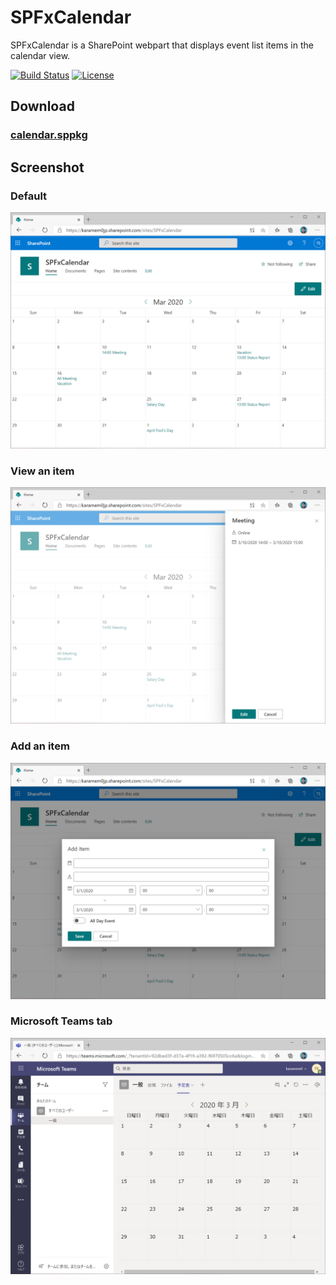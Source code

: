 # SPFxCalendar

SPFxCalendar is a SharePoint webpart that displays event list items in the calendar view.

[![Build Status](https://dev.azure.com/karamem0jp/SPFxCalendar/_apis/build/status/SPFxCalendar?branchName=master)](https://dev.azure.com/karamem0jp/SPFxCalendar/_build/latest?definitionId=43&branchName=master)
[![License](https://img.shields.io/github/license/karamem0/spfxcalendar.svg)](https://github.com/karamem0/spfxcalendar/blob/master/LICENSE)

## Download

### [calendar.sppkg](https://github.com/karamem0/spfxcalendar/releases/download/v1.5.7/calendar.sppkg)

## Screenshot

### Default
![screenshot1](./img/screenshot1.png)

### View an item
![screenshot2](./img/screenshot2.png)

### Add an item
![screenshot3](./img/screenshot3.png)

### Microsoft Teams tab
![screenshot4](./img/screenshot4.png)
